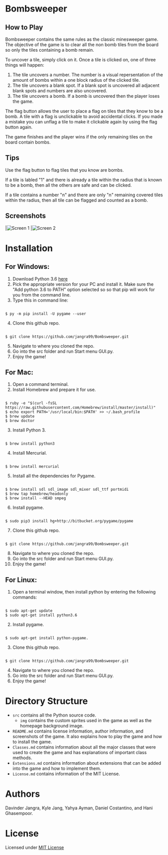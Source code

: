 # Bombsweeper

## How to Play 

Bombsweeper contains the same rules as the classic minesweeper game.  The objective of the game is to clear all the non bomb tiles from the board so only the tiles containing a bomb remain.

To uncover a tile, simply click on it.  Once a tile is clicked on, one of three things will happen: 
1. The tile uncovers a number.  The number is a visual repersentation of the amount of bombs within a one block radius of the clicked tile.
2. The tile uncovers a blank spot.  If a blank spot is uncovered all adjacent blank spots and numbers are also uncovered.
3. The tile uncovers a bomb.  If a bomb is uncovered then the player loses the game.

The flag button allows the user to place a flag on tiles that they know to be a bomb.  A tile with a flag is unclickable to avoid accidental clicks.  If you made a mistake you can unflag a tile to make it clickable again by using the flag button again.

The game finishes and the player wins if the only remaining tiles on the board contain bombs.

## Tips

Use the flag button to flag tiles that you know are bombs.

If a tile is labled "1" and there is already a tile within the radius that is known to be a bomb, then all the others are safe and can be clicked.

If a tile contains a number "n" and there are only "n" remaining covered tiles within the radius, then all tile can be flagged and counted as a bomb.
## Screenshots
|![Screen 1](/Screenshots/board_screenshot.png)
|![Screen 2](/Screenshots/BombsweeperHomepage.png)
# Installation
## For Windows:
1. Download Python 3.6 [here](https://www.python.org/downloads/release/python-368/)
2. Pick the appropriate version for your PC and install it. Make sure the "Add python 3.6 to PATH" option selected so so that pip will work for you from the command line.
3. Type this in command line:
```

$ py -m pip install -U pygame --user

```
4. Clone this github repo.
```

$ git clone https://github.com/jangra99/Bombsweeper.git

```
5. Navigate to where you cloned the repo.
6. Go into the src folder and run Start menu GUI.py.
7. Enjoy the game!
## For Mac:
1. Open a command terminal.
2. Install Homebrew and prepare it for use.
```

$ ruby -e "$(curl -fsSL https://raw.githubusercontent.com/Homebrew/install/master/install)"
$ echo export PATH='/usr/local/bin:$PATH' >> ~/.bash_profile
$ brew update
$ brew doctor

```
3. Install Python 3.
```

$ brew install python3

```
4. Install Mercurial.
```

$ brew install mercurial

```
5. Install all the dependencies for Pygame.
```

$ brew install sdl sdl_image sdl_mixer sdl_ttf portmidi
$ brew tap homebrew/headonly
$ brew install --HEAD smpeg

```
6. Install pygame.
```

$ sudo pip3 install hg+http://bitbucket.org/pygame/pygame

```
7. Clone this github repo.
```

$ git clone https://github.com/jangra99/Bombsweeper.git

```
8. Navigate to where you cloned the repo.
9. Go into the src folder and run Start menu GUI.py.
10. Enjoy the game!
## For Linux:
1. Open a terminal window, then install python by entering the following commands:
```

$ sudo apt-get update
$ sudo apt-get install python3.6

```
2. Install pygame.
```

$ sudo apt-get install python-pygame.

```
3. Clone this github repo.
```

$ git clone https://github.com/jangra99/Bombsweeper.git

```
4. Navigate to where you cloned the repo.
5. Go into the src folder and run Start menu GUI.py.
6. Enjoy the game!
# Directory Structure
- `src` contains all the Python source code. 
    - `img` contains the custom sprites used in the game as well as the homepage background image.
- `README.md` contains license information, author information, and screenshots of the game. It also explains how to play the game and how to install the game.
- `Classes.md` contains information about all the major classes that were used to create the game and has explanations of important class methods.
- `Extensions.md` contains information about extensions that can be added into the game and how to implement them.
- `License.md` contains information of the MIT License.
# Authors
Davinder Jangra, Kyle Jang, Yahya Ayman, Daniel Costantino, and Hani Ghasempoor.

# License

Licensed under [MIT License](https://tasdikrahman.mit-license.org/)
